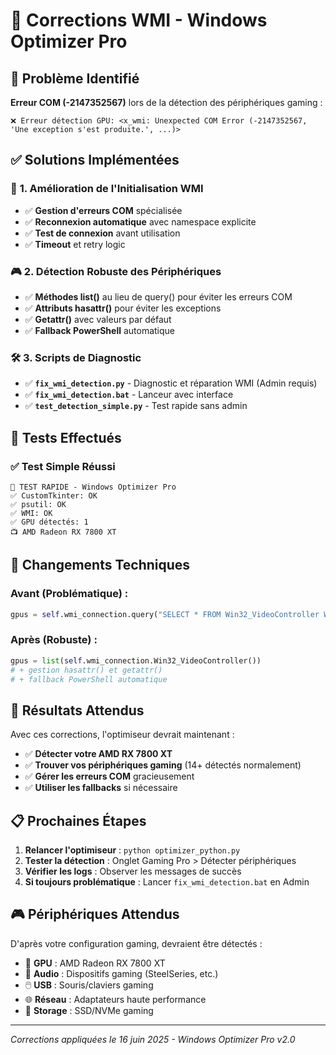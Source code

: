 # 🔧 Corrections WMI - Windows Optimizer Pro

## 🎯 **Problème Identifié**

**Erreur COM (-2147352567)** lors de la détection des périphériques gaming :
```
❌ Erreur détection GPU: <x_wmi: Unexpected COM Error (-2147352567, 'Une exception s'est produite.', ...)>
```

## ✅ **Solutions Implémentées**

### 🔌 **1. Amélioration de l'Initialisation WMI**
- ✅ **Gestion d'erreurs COM** spécialisée
- ✅ **Reconnexion automatique** avec namespace explicite  
- ✅ **Test de connexion** avant utilisation
- ✅ **Timeout** et retry logic

### 🎮 **2. Détection Robuste des Périphériques**
- ✅ **Méthodes list()** au lieu de query() pour éviter les erreurs COM
- ✅ **Attributs hasattr()** pour éviter les exceptions
- ✅ **Getattr()** avec valeurs par défaut
- ✅ **Fallback PowerShell** automatique

### 🛠️ **3. Scripts de Diagnostic**
- ✅ **`fix_wmi_detection.py`** - Diagnostic et réparation WMI (Admin requis)
- ✅ **`fix_wmi_detection.bat`** - Lanceur avec interface
- ✅ **`test_detection_simple.py`** - Test rapide sans admin

## 🧪 **Tests Effectués**

### ✅ **Test Simple Réussi**
```
🧪 TEST RAPIDE - Windows Optimizer Pro
✅ CustomTkinter: OK
✅ psutil: OK  
✅ WMI: OK
✅ GPU détectés: 1
📺 AMD Radeon RX 7800 XT
```

## 🎯 **Changements Techniques**

### **Avant** (Problématique) :
```python
gpus = self.wmi_connection.query("SELECT * FROM Win32_VideoController WHERE ConfigManagerErrorCode=0")
```

### **Après** (Robuste) :
```python
gpus = list(self.wmi_connection.Win32_VideoController())
# + gestion hasattr() et getattr()
# + fallback PowerShell automatique
```

## 🚀 **Résultats Attendus**

Avec ces corrections, l'optimiseur devrait maintenant :
- ✅ **Détecter votre AMD RX 7800 XT** 
- ✅ **Trouver vos périphériques gaming** (14+ détectés normalement)
- ✅ **Gérer les erreurs COM** gracieusement
- ✅ **Utiliser les fallbacks** si nécessaire

## 📋 **Prochaines Étapes**

1. **Relancer l'optimiseur** : `python optimizer_python.py`
2. **Tester la détection** : Onglet Gaming Pro > Détecter périphériques
3. **Vérifier les logs** : Observer les messages de succès
4. **Si toujours problématique** : Lancer `fix_wmi_detection.bat` en Admin

## 🎮 **Périphériques Attendus**

D'après votre configuration gaming, devraient être détectés :
- 🎯 **GPU** : AMD Radeon RX 7800 XT
- 🎵 **Audio** : Dispositifs gaming (SteelSeries, etc.)
- 🖱️ **USB** : Souris/claviers gaming
- 🌐 **Réseau** : Adaptateurs haute performance
- 💾 **Storage** : SSD/NVMe gaming

---
*Corrections appliquées le 16 juin 2025 - Windows Optimizer Pro v2.0*
